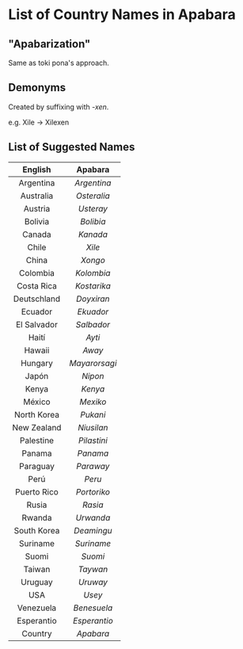 # List of Country Names in Apabara

## "Apabarization"

Same as toki pona's approach.

## Demonyms

Created by suffixing with *-xen*.

e.g. Xile -> Xilexen

## List of Suggested Names

| **English** |  **Apabara**  |
|:-----------:|:-------------:|
| Argentina   | *Argentina*   |
| Australia   | *Osteralia*   |
| Austria     | *Usteray*     |
| Bolivia     | *Bolibia*     |
| Canada      | *Kanada*      |
| Chile       | *Xile*        |
| China       | *Xongo*       |
| Colombia    | *Kolombia*    |
| Costa Rica  | *Kostarika*   |
| Deutschland | *Doyxiran*    |
| Ecuador     | *Ekuador*     |
| El Salvador | *Salbador*    |
| Haití       | *Ayti*        |
| Hawaii      | *Away*        |
| Hungary     | *Mayarorsagi* |
| Japón       | *Nipon*       |
| Kenya       | *Kenya*       |
| México      | *Mexiko*      |
| North Korea | *Pukani*      |
| New Zealand | *Niusilan*    |
| Palestine   | *Pilastini*   |
| Panama      | *Panama*      |
| Paraguay    | *Paraway*     |
| Perú        | *Peru*        |
| Puerto Rico | *Portoriko*   |
| Rusia       | *Rasia*       |
| Rwanda      | *Urwanda*     |
| South Korea | *Deamingu*    |
| Suriname    | *Suriname*    |
| Suomi       | *Suomi*       |
| Taiwan      | *Taywan*      |
| Uruguay     | *Uruway*      |
| USA         | *Usey*        |
| Venezuela   | *Benesuela*   |
| Esperantio  | *Esperantio*  |
| Country     | *Apabara*     |
